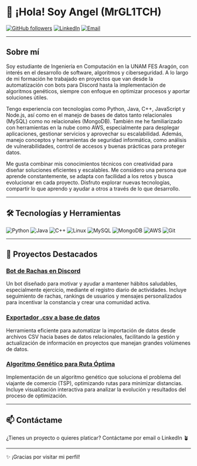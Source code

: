 # 🌿 ¡Hola! Soy Angel (MrGL1TCH)

[![GitHub followers](https://img.shields.io/github/followers/MrGL1TCH?style=social)](https://github.com/MrGL1TCH)
[![LinkedIn](https://img.shields.io/badge/LinkedIn-Angel-blue?style=flat&logo=linkedin)](https://www.linkedin.com/in/angel-rm-dev)
[![Email](https://img.shields.io/badge/Email-angel.rom.comp@gmail.com-red?style=flat&logo=gmail)](mailto:angel.rom.comp@gmail.com)

---

## Sobre mí
Soy estudiante de Ingeniería en Computación en la UNAM FES Aragón, con interés en el desarrollo de software, algoritmos y ciberseguridad. A lo largo de mi formación he trabajado en proyectos que van desde la automatización con bots para Discord hasta la implementación de algoritmos genéticos, siempre con enfoque en optimizar procesos y aportar soluciones útiles.

Tengo experiencia con tecnologías como Python, Java, C++, JavaScript y Node.js, así como en el manejo de bases de datos tanto relacionales (MySQL) como no relacionales (MongoDB). También me he familiarizado con herramientas en la nube como AWS, especialmente para desplegar aplicaciones, gestionar servicios y aprovechar su escalabilidad. Además, manejo conceptos y herramientas de seguridad informática, como análisis de vulnerabilidades, control de accesos y buenas prácticas para proteger datos.

Me gusta combinar mis conocimientos técnicos con creatividad para diseñar soluciones eficientes y escalables. Me considero una persona que aprende constantemente, se adapta con facilidad a los retos y busca evolucionar en cada proyecto. Disfruto explorar nuevas tecnologías, compartir lo que aprendo y ayudar a otros a través de lo que desarrollo.


---

## 🛠️ Tecnologías y Herramientas

![Python](https://img.shields.io/badge/-Python-3776AB?style=flat&logo=python&logoColor=white)
![Java](https://img.shields.io/badge/-Java-007396?style=flat&logo=java&logoColor=white)
![C++](https://img.shields.io/badge/-C++-00599C?style=flat&logo=c%2B%2B&logoColor=white)
![Linux](https://img.shields.io/badge/-Linux-FCC624?style=flat&logo=linux&logoColor=black)
![MySQL](https://img.shields.io/badge/-MySQL-4479A1?style=flat&logo=mysql&logoColor=white)
![MongoDB](https://img.shields.io/badge/-MongoDB-47A248?style=flat&logo=mongodb&logoColor=white)
![AWS](https://img.shields.io/badge/-AWS-232F3E?style=flat&logo=amazon-aws&logoColor=white)
![Git](https://img.shields.io/badge/-Git-F05032?style=flat&logo=git&logoColor=white)


---

## 📂 Proyectos Destacados

### [Bot de Rachas en Discord](https://discord.com/oauth2/authorize?client_id=1347966636853956639&scope=bot&permissions=2338812054592)
Un bot diseñado para motivar y ayudar a mantener hábitos saludables, especialmente ejercicio, mediante el registro diario de actividades. Incluye seguimiento de rachas, rankings de usuarios y mensajes personalizados para incentivar la constancia y crear una comunidad activa.

### [Exportador .csv a base de datos](https://github.com/MrGL1TCH/Exportador_csv_a_base_de_datos)
Herramienta eficiente para automatizar la importación de datos desde archivos CSV hacia bases de datos relacionales, facilitando la gestión y actualización de información en proyectos que manejan grandes volúmenes de datos.

### [Algoritmo Genético para Ruta Óptima](https://github.com/MrGL1TCH/genetic-route-optimization)
Implementación de un algoritmo genético que soluciona el problema del viajante de comercio (TSP), optimizando rutas para minimizar distancias. Incluye visualización interactiva para analizar la evolución y resultados del proceso de optimización.

---


## 📫 Contáctame
¿Tienes un proyecto o quieres platicar? Contáctame por email o LinkedIn 🪴

---

✨ ¡Gracias por visitar mi perfil!

